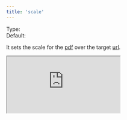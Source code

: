 ```yaml
---
title: 'scale'
--- 
```


Type: <Type children='<number>'/><br/>
Default: <Type children='0.6'/>

It sets the scale for the [pdf](/docs/api/parameters/pdf) over the target [url](/docs/api/parameters/url).

<Iframe src="https://cdn.microlink.io/pdf/varnis-cache.pdf" />

<MultiCodeEditorInteractive mqlCode={mqlCode('https://varnish-cache.org/docs/trunk/phk/thatslow.html', { pdf: { scale: 1 } })} />

Scale amount must be between <Type children='0.1'/> and <Type children='2'/>.
